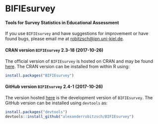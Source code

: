 # BIFIEsurvey
#### Tools for Survey Statistics in Educational Assessment


If you use `BIFIEsurvey` and have suggestions for improvement or have found bugs, please email me at robitzsch@ipn.uni-kiel.de.

#### CRAN version `BIFIEsurvey` 2.3-18 (2017-10-26)

The official version of `BIFIEsurvey` is hosted on CRAN and may be found [here](https://cran.r-project.org/package=BIFIEsurvey). 
The CRAN version can be installed from within R using:

```r
install.packages("BIFIEsurvey")
```

#### GitHub version `BIFIEsurvey` 2.4-1 (2017-10-26)

The version hosted [here](https://github.com/alexanderrobitzsch/BIFIEsurvey) is the development version of `BIFIEsurvey`. 
The GitHub version can be installed using `devtools` as:

```r
install.packages("devtools")
devtools::install_github("alexanderrobitzsch/BIFIEsurvey")
```
